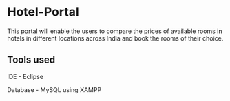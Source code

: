 # Hotel-Portal

This portal will enable the users to compare the prices of available rooms in hotels in different locations across India and book the rooms of their choice.

## Tools used
  IDE - Eclipse
  
  
  Database - MySQL using XAMPP
   

